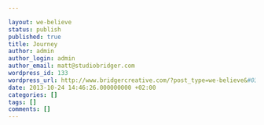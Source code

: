 ```yaml
---

layout: we-believe
status: publish
published: true
title: Journey
author: admin
author_login: admin
author_email: matt@studiobridger.com
wordpress_id: 133
wordpress_url: http://www.bridgercreative.com/?post_type=we-believe&#038;p=133
date: 2013-10-24 14:46:26.000000000 +02:00
categories: []
tags: []
comments: []
---
```

